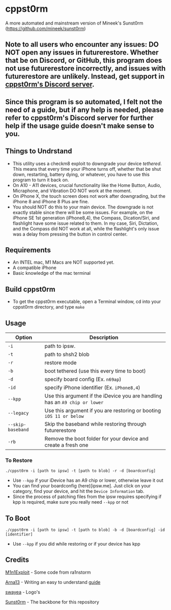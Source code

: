 # cppst0rm
A more automated and mainstream version of Mineek's Sunst0rm (https://github.com/mineek/sunst0rm)

## Note to all users who encounter any issues: DO NOT open any issues in futurerestore. Whether that be on Discord, or GitHub, this program does not use futurerestore incorrectly, and issues with futurerestore are unlikely. Instead, get support in [cppst0rm's Discord server](https://discord.gg/gUwb4Apw).

## Since this program is so automated, I felt not the need of a guide, but if any help is needed, please refer to cppst0rm's Discord server for further help if the usage guide doesn't make sense to you.

## Things to Undrstand
- This utility uses a checkm8 exploit to downgrade your device *tethered*. This means that every time your iPhone turns off, whether that be shut down, restarting, battery dying, or whatever, you have to use this program to turn it back on.
- On A10 - A11 devices, crucial functionality like the Home Button, Audio, Micraphone, and Vibration DO NOT work at the moment.
- On iPhone X, the touch screen does not work after downgrading, but the iPhone 8 and iPhone 8 Plus are fine.
- You should NOT do this to your main device. The downgrade is not exactly stable since there will be some issues. For example, on the iPhone SE 1st generation (iPhone8,4), the Compass, Dication/Siri, and flashlight have some issue related to them. In my case, Siri, Dictation, and the Compass did NOT work at all, while the flashlight's only issue was a delay from pressing the button in control center.

## Requirements
- An INTEL mac, M1 Macs are NOT supported yet.
- A compatible iPhone
- Basic knowledge of the mac terminal

## Build cppst0rm
- To get the cppst0rm executable, open a Terminal window, cd into your cppst0rm directory, and type ```make```

## Usage
| Option          | Description                                                               |
|-----------------|---------------------------------------------------------------------------|
|`-i`             |path to ipsw.                                                              |
|`-t`             |path to shsh2 blob                                                         |
|`-r`             |restore mode                                                               |
|`-b`             |boot tethered (use this every time to boot)                                |
|`-d`             |specify board config (Ex. `n69ap`)                                         |
|`-id`            |specify iPhone identifier (Ex. `iPhone8,4`)                                |
|`--kpp`          |Use this argument if the iDevice you are handling has an `A9 chip or lower`|
|`--legacy`       |Use this argument if you are restoring or booting `iOS 11 or below`        |
|`--skip-baseband`|Skip the baseband while restoring through futurerestore                    |
|`-rb`            |Remove the boot folder for your device and create a fresh one              |

### To Restore
```./cppst0rm -i [path to ipsw] -t [path to blob] -r -d [boardconfig]```
- Use `--kpp` if your iDevice has an A9 chip or lower, otherwise leave it out
- You can find your boardconfig (here)[ipsw.me]. Just click on your category, find your device, and hit the `Device Information` tab.
- Since the process of patching files from the ipsw requires specifying if kpp is required, make sure you really need `--kpp` or not

## To Boot
```./cppst0rm -i [path to ipsw] -t [path to blob] -b -d [boardconfig] -id [identifier]```
- Use `--kpp` if you did while restoring or if your device has kpp

## Credits
[M1n1Exploit](https://github.com/Mini-Exploit) - Some code from ra1nstorm

[Arna13](https://github.com/Arna13) - Writing an easy to understand [guide](https://github.com/Arna13/sunst0rm-guide)

[swayea](https://github.com/swayea) - Logo's

[Sunst0rm](https://github.com/mineek/sunst0rm) - The backbone for this repository
